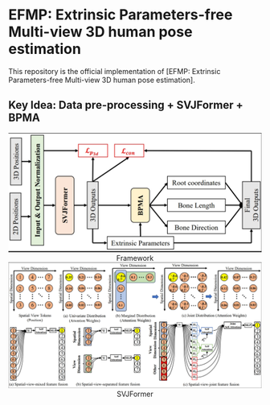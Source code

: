 # EFMP: Extrinsic Parameters-free Multi-view 3D human pose estimation

This repository is the official implementation of [EFMP: Extrinsic Parameters-free Multi-view 3D human pose estimation]. 

## Key Idea: Data pre-processing + SVJFormer + BPMA
<div align="center">
    <img src="assets/framework.png", width="1200" alt><br>
    Framework
</div>
<div align="center">
    <img src="assets/svja.png", width="1200" alt><br>
    SVJFormer
</div>
